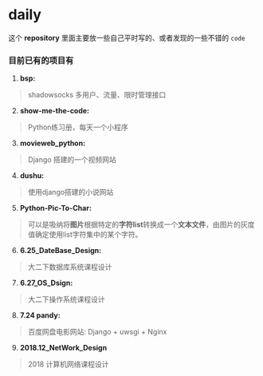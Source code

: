 ﻿# daily

这个 **repository** 里面主要放一些自己平时写的、或者发现的一些不错的 `code`

### 目前已有的项目有
1. **bsp:** 
  > shadowsocks 多用户、流量、限时管理接口
2. **show-me-the-code:** 
  > Python练习册，每天一个小程序
3. **movieweb_python:** 
  > Django 搭建的一个视频网站
4. **dushu:** 
  > 使用django搭建的小说网站
5. **Python-Pic-To-Char:** 
  > 可以是吸纳将**图片**根据特定的**字符list**转换成一个**文本文件**，由图片的灰度值确定使用list字符集中的某个字符。
6. **6.25_DateBase_Design:** 
  > 大二下数据库系统课程设计
7. **6.27_OS_Dsign:** 
  > 大二下操作系统课程设计
8. **7.24 pandy:**
  > 百度网盘电影网站: Django + uwsgi + Nginx
9. **2018.12_NetWork_Design**
  > 2018 计算机网络课程设计
